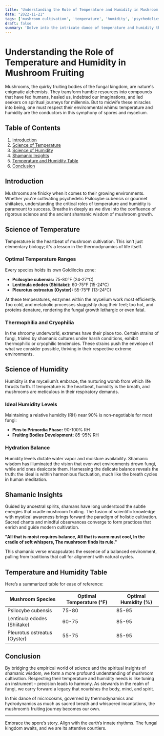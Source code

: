 ```yaml
---
title: 'Understanding the Role of Temperature and Humidity in Mushroom Fruiting'
date: "2022-11-21"
tags: ['mushroom cultivation', 'temperature', 'humidity', 'psychedelics', 'shamanic practices', 'mycology', 'science', 'spirituality', 'fungi']
draft: false
summary: 'Delve into the intricate dance of temperature and humidity that orchestrates the lifecycle of mushrooms, blending scientific rigor with age-old shamanic wisdom.'
---
```


# Understanding the Role of Temperature and Humidity in Mushroom Fruiting

Mushrooms, the quirky fruiting bodies of the fungal kingdom, are nature's enigmatic alchemists. They transform humble resources into compounds that have fed humans, healed us, indebted our imaginations, and led seekers on spiritual journeys for millennia. But to midwife these miracles into being, one must respect their environmental whims: temperature and humidity are the conductors in this symphony of spores and mycelium.

## Table of Contents
1. [Introduction](#introduction)
2. [Science of Temperature](#science-of-temperature)
3. [Science of Humidity](#science-of-humidity)
4. [Shamanic Insights](#shamanic-insights)
5. [Temperature and Humidity Table](#temperature-and-humidity-table)
6. [Conclusion](#conclusion)

## Introduction

Mushrooms are finicky when it comes to their growing environments. Whether you're cultivating psychedelic Psilocybe cubensis or gourmet shiitakes, understanding the critical roles of temperature and humidity is paramount to success. Breathe in deeply as we dive into the confluence of rigorous science and the ancient shamanic wisdom of mushroom growth.

## Science of Temperature

Temperature is the heartbeat of mushroom cultivation. This isn't just elementary biology; it's a lesson in the thermodynamics of life itself.

### Optimal Temperature Ranges

Every species holds its own Goldilocks zone:
- **Psilocybe cubensis:** 75-80°F (24-27°C)
- **Lentinula edodes (Shiitake):** 60-75°F (15-24°C)
- **Pleurotus ostreatus (Oyster):** 55-75°F (13-24°C)

At these temperatures, enzymes within the mycelium work most efficiently. Too cold, and metabolic processes sluggishly drag their feet; too hot, and proteins denature, rendering the fungal growth lethargic or even fatal.

### Thermophilia and Cryophilia

In the shroomy underworld, extremes have their place too. Certain strains of fungi, trialed by shamanic cultures under harsh conditions, exhibit thermophilic or cryophilic tendencies. These strains push the envelope of what we consider possible, thriving in their respective extreme environments.

## Science of Humidity

Humidity is the mycelium’s embrace, the nurturing womb from which life thrusts forth. If temperature is the heartbeat, humidity is the breath, and mushrooms are meticulous in their respiratory demands.

### Ideal Humidity Levels

Maintaining a relative humidity (RH) near 90% is non-negotiable for most fungi:
- **Pins to Primordia Phase:** 90-100% RH
- **Fruiting Bodies Development:** 85-95% RH

### Hydration Balance

Humidity levels dictate water vapor and moisture availability. Shamanic wisdom has illuminated the vision that over-wet environments drown fungi, while arid ones desiccate them. Harnessing the delicate balance reveals the truth: the ideal is within harmonious fluctuation, much like the breath cycles in human meditation.

## Shamanic Insights

Guided by ancestral spirits, shamans have long understood the subtle energies that cradle mushroom fruiting. The fusion of scientific knowledge with mystical awareness brings forward the paradigm of holistic cultivation. Sacred chants and mindful observances converge to form practices that enrich and guide modern cultivation.

**"All that is moist requires balance,
All that is warm must cool,
In the cradle of soft whispers,
The mushroom finds its rule."**
  
This shamanic verse encapsulates the essence of a balanced environment, pulling from traditions that call for alignment with natural cycles.

## Temperature and Humidity Table

Here’s a summarized table for ease of reference:

| Mushroom Species         | Optimal Temperature (°F) | Optimal Humidity (%) |
|--------------------------|--------------------------|----------------------|
| Psilocybe cubensis       | 75-80                    | 85-95                |
| Lentinula edodes (Shiitake) | 60-75                | 85-95                |
| Pleurotus ostreatus (Oyster) | 55-75               | 85-95                |

## Conclusion

By bridging the empirical world of science and the spiritual insights of shamanic wisdom, we form a more profound understanding of mushroom cultivation. Respecting their temperature and humidity needs is like tuning an instrument – precision leads to harmony. As stewards in the realm of fungi, we carry forward a legacy that nourishes the body, mind, and spirit.

In this dance of microcosms, governed by thermodynamics and hydrodynamics as much as sacred breath and whispered incantations, the mushroom’s fruiting journey becomes our own.

---

Embrace the spore’s story. Align with the earth’s innate rhythms. The fungal kingdom awaits, and we are its attentive courtiers.
```